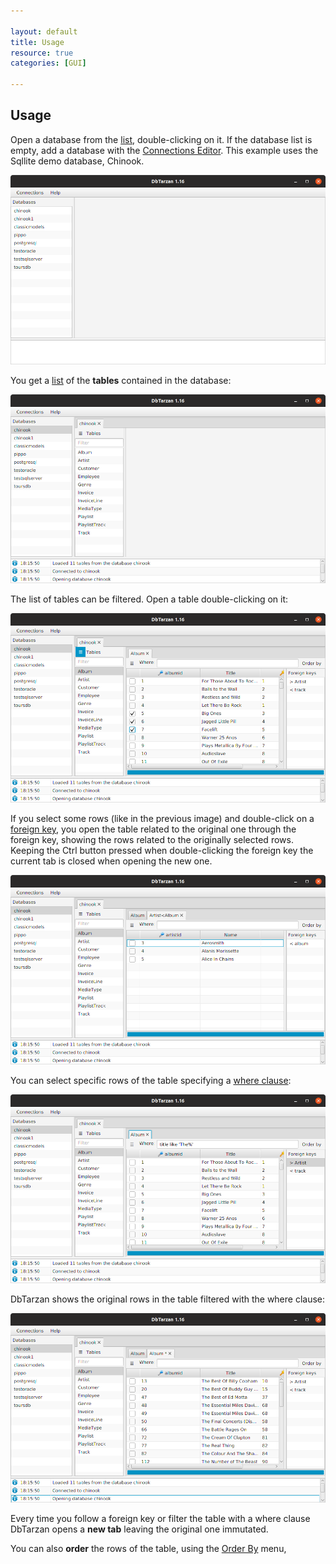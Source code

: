 ```yaml
---

layout: default
title: Usage
resource: true
categories: [GUI]

---
```


## Usage

Open a database from the [list](Database-list), double-clicking on it.
If the database list is empty, add a database with the [Connections Editor](Connections-editor).
This example uses the Sqllite demo database, Chinook.

![Databases](images/databases.png)

You get a [list](Table-list) of the **tables** contained in the database:

![Tables](images/tables.png)

The list of tables can be filtered. Open a table double-clicking on it:

![Selection](images/selection.png)

If you select some rows (like in the previous image) and double-click on a [foreign key](ForeignKeys), you open the table related to the original one through the foreign key, showing the rows related to the originally selected rows. Keeping the Ctrl button pressed when double-clicking the foreign key the current tab is closed when opening the new one.

![Derived](images/derived.png)

You can select specific rows of the table specifying a [where clause](Where-clause):

![Where](images/where.png)

DbTarzan shows the original rows in the table filtered with the where clause: 

![Where Result](images/whereresult.png)

Every time you follow a foreign key or filter the table with a where clause DbTarzan opens a **new tab** leaving the original one immutated.

You can also **order** the rows of the table, using the [Order By](Order-By) menu,